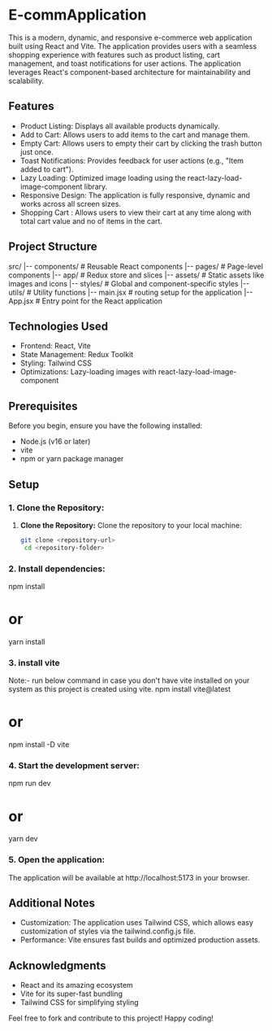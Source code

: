 # E-commApplication
This is a modern, dynamic, and responsive e-commerce web application built using React and Vite. The application provides users with a seamless shopping experience with features such as product listing, cart management, and toast notifications for user actions. The application leverages React's component-based architecture for maintainability and scalability.

## Features

- Product Listing: Displays all available products dynamically.
- Add to Cart: Allows users to add items to the cart and manage them.
- Empty Cart: Allows users to empty their cart by clicking the trash button just once.
- Toast Notifications: Provides feedback for user actions (e.g., "Item added to cart").
- Lazy Loading: Optimized image loading using the react-lazy-load-image-component library.
- Responsive Design: The application is fully responsive, dynamic and works across all screen sizes.
- Shopping Cart : Allows users to view their cart at any time along with total cart value and no of items in the cart.

## Project Structure

src/
|-- components/         # Reusable React components
|-- pages/              # Page-level components
|-- app/                # Redux store and slices
|-- assets/             # Static assets like images and icons
|-- styles/             # Global and component-specific styles
|-- utils/              # Utility functions
|-- main.jsx            # routing setup for the application 
|-- App.jsx             # Entry point for the React application

## Technologies Used

- Frontend: React, Vite
- State Management: Redux Toolkit
- Styling: Tailwind CSS
- Optimizations: Lazy-loading images with react-lazy-load-image-component

## Prerequisites

Before you begin, ensure you have the following installed:

- Node.js (v16 or later)
- vite 
- npm or yarn package manager

## Setup

### 1. Clone the Repository:

1. **Clone the Repository:**
   Clone the repository to your local machine:
   ```bash
   git clone <repository-url>
    cd <repository-folder>

### 2. Install dependencies:
npm install
# or
yarn install

### 3. install vite
Note:- run below command in case you don't have vite installed on your system as this project is created using vite.
npm install vite@latest
# or
npm install -D vite

### 4. Start the development server:
npm run dev
# or
yarn dev

### 5. Open the application:
The application will be available at http://localhost:5173 in your browser.

## Additional Notes
- Customization: The application uses Tailwind CSS, which allows easy customization of styles via the tailwind.config.js file.
- Performance: Vite ensures fast builds and optimized production assets.

## Acknowledgments
- React and its amazing ecosystem
- Vite for its super-fast bundling
- Tailwind CSS for simplifying styling

Feel free to fork and contribute to this project! Happy coding!









